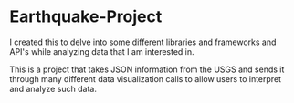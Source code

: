# Earthquake-Project

I created this to delve into some different libraries and frameworks and API's while analyzing data that I am interested in.

This is a project that takes JSON information from the USGS and sends it through many different data visualization calls to allow 
users to interpret and analyze such data.
